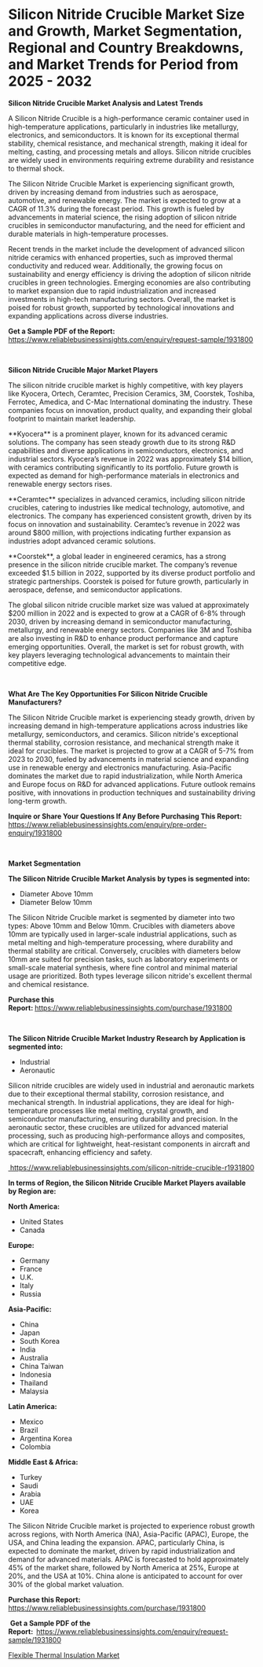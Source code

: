 <p><h1>Silicon Nitride Crucible Market Size and Growth, Market Segmentation, Regional and Country Breakdowns, and Market Trends for Period from 2025 -  2032</h1></p><p><strong>Silicon Nitride Crucible Market Analysis and Latest Trends</strong></p>
<p><p>A Silicon Nitride Crucible is a high-performance ceramic container used in high-temperature applications, particularly in industries like metallurgy, electronics, and semiconductors. It is known for its exceptional thermal stability, chemical resistance, and mechanical strength, making it ideal for melting, casting, and processing metals and alloys. Silicon nitride crucibles are widely used in environments requiring extreme durability and resistance to thermal shock.</p><p>The Silicon Nitride Crucible Market is experiencing significant growth, driven by increasing demand from industries such as aerospace, automotive, and renewable energy. The market is expected to grow at a CAGR of 11.3% during the forecast period. This growth is fueled by advancements in material science, the rising adoption of silicon nitride crucibles in semiconductor manufacturing, and the need for efficient and durable materials in high-temperature processes.</p><p>Recent trends in the market include the development of advanced silicon nitride ceramics with enhanced properties, such as improved thermal conductivity and reduced wear. Additionally, the growing focus on sustainability and energy efficiency is driving the adoption of silicon nitride crucibles in green technologies. Emerging economies are also contributing to market expansion due to rapid industrialization and increased investments in high-tech manufacturing sectors. Overall, the market is poised for robust growth, supported by technological innovations and expanding applications across diverse industries.</p></p>
<p><strong>Get a Sample PDF of the Report:&nbsp;</strong> <a href="https://www.reliablebusinessinsights.com/enquiry/request-sample/1931800?utm_campaign=1950&utm_medium=2&utm_source=Github&utm_content=ia&utm_term=24012025&utm_id=silicon-nitride-crucible">https://www.reliablebusinessinsights.com/enquiry/request-sample/1931800</a></p>
<p>&nbsp;</p>
<p><strong>Silicon Nitride Crucible Major Market Players</strong></p>
<p><p>The silicon nitride crucible market is highly competitive, with key players like Kyocera, Ortech, Ceramtec, Precision Ceramics, 3M, Coorstek, Toshiba, Ferrotec, Amedica, and C-Mac International dominating the industry. These companies focus on innovation, product quality, and expanding their global footprint to maintain market leadership.</p><p>**Kyocera** is a prominent player, known for its advanced ceramic solutions. The company has seen steady growth due to its strong R&D capabilities and diverse applications in semiconductors, electronics, and industrial sectors. Kyocera’s revenue in 2022 was approximately $14 billion, with ceramics contributing significantly to its portfolio. Future growth is expected as demand for high-performance materials in electronics and renewable energy sectors rises.</p><p>**Ceramtec** specializes in advanced ceramics, including silicon nitride crucibles, catering to industries like medical technology, automotive, and electronics. The company has experienced consistent growth, driven by its focus on innovation and sustainability. Ceramtec’s revenue in 2022 was around $800 million, with projections indicating further expansion as industries adopt advanced ceramic solutions.</p><p>**Coorstek**, a global leader in engineered ceramics, has a strong presence in the silicon nitride crucible market. The company’s revenue exceeded $1.5 billion in 2022, supported by its diverse product portfolio and strategic partnerships. Coorstek is poised for future growth, particularly in aerospace, defense, and semiconductor applications.</p><p>The global silicon nitride crucible market size was valued at approximately $200 million in 2022 and is expected to grow at a CAGR of 6-8% through 2030, driven by increasing demand in semiconductor manufacturing, metallurgy, and renewable energy sectors. Companies like 3M and Toshiba are also investing in R&D to enhance product performance and capture emerging opportunities. Overall, the market is set for robust growth, with key players leveraging technological advancements to maintain their competitive edge.</p></p>
<p>&nbsp;</p>
<p><strong>What Are The Key Opportunities For Silicon Nitride Crucible Manufacturers?</strong></p>
<p><p>The Silicon Nitride Crucible market is experiencing steady growth, driven by increasing demand in high-temperature applications across industries like metallurgy, semiconductors, and ceramics. Silicon nitride's exceptional thermal stability, corrosion resistance, and mechanical strength make it ideal for crucibles. The market is projected to grow at a CAGR of 5-7% from 2023 to 2030, fueled by advancements in material science and expanding use in renewable energy and electronics manufacturing. Asia-Pacific dominates the market due to rapid industrialization, while North America and Europe focus on R&D for advanced applications. Future outlook remains positive, with innovations in production techniques and sustainability driving long-term growth.</p></p>
<p><strong>Inquire or Share Your Questions If Any Before Purchasing This Report:</strong> <a href="https://www.reliablebusinessinsights.com/enquiry/pre-order-enquiry/1931800?utm_campaign=1950&utm_medium=2&utm_source=Github&utm_content=ia&utm_term=24012025&utm_id=silicon-nitride-crucible">https://www.reliablebusinessinsights.com/enquiry/pre-order-enquiry/1931800</a></p>
<p>&nbsp;</p>
<p><strong>Market Segmentation</strong></p>
<p><strong>The Silicon Nitride Crucible Market Analysis by types is segmented into:</strong></p>
<p><ul><li>Diameter Above 10mm</li><li>Diameter Below 10mm</li></ul></p>
<p><p>The Silicon Nitride Crucible market is segmented by diameter into two types: Above 10mm and Below 10mm. Crucibles with diameters above 10mm are typically used in larger-scale industrial applications, such as metal melting and high-temperature processing, where durability and thermal stability are critical. Conversely, crucibles with diameters below 10mm are suited for precision tasks, such as laboratory experiments or small-scale material synthesis, where fine control and minimal material usage are prioritized. Both types leverage silicon nitride's excellent thermal and chemical resistance.</p></p>
<p><strong>Purchase this Report:&nbsp;</strong><a href="https://www.reliablebusinessinsights.com/purchase/1931800?utm_campaign=1950&utm_medium=2&utm_source=Github&utm_content=ia&utm_term=24012025&utm_id=silicon-nitride-crucible">https://www.reliablebusinessinsights.com/purchase/1931800</a></p>
<p>&nbsp;</p>
<p><strong>The Silicon Nitride Crucible Market Industry Research by Application is segmented into:</strong></p>
<p><ul><li>Industrial</li><li>Aeronautic</li></ul></p>
<p><p>Silicon nitride crucibles are widely used in industrial and aeronautic markets due to their exceptional thermal stability, corrosion resistance, and mechanical strength. In industrial applications, they are ideal for high-temperature processes like metal melting, crystal growth, and semiconductor manufacturing, ensuring durability and precision. In the aeronautic sector, these crucibles are utilized for advanced material processing, such as producing high-performance alloys and composites, which are critical for lightweight, heat-resistant components in aircraft and spacecraft, enhancing efficiency and safety.</p></p>
<p><a href="https://www.reliablebusinessinsights.com/silicon-nitride-crucible-r1931800?utm_campaign=1950&utm_medium=2&utm_source=Github&utm_content=ia&utm_term=24012025&utm_id=silicon-nitride-crucible">&nbsp;https://www.reliablebusinessinsights.com/silicon-nitride-crucible-r1931800</a></p>
<p><strong>In terms of Region, the Silicon Nitride Crucible Market Players available by Region are:</strong></p>
<p>
    <p> <strong> North America: </strong>
        <ul>
            <li>United States</li>
            <li>Canada</li>
        </ul>
        </p> 
    <p> <strong> Europe: </strong>
        <ul>
            <li>Germany</li>
            <li>France</li>
            <li>U.K.</li>
            <li>Italy</li>
            <li>Russia</li>
        </ul>
        </p> 
    <p> <strong> Asia-Pacific: </strong>
        <ul>
            <li>China</li>
            <li>Japan</li>
            <li>South Korea</li>
            <li>India</li>
            <li>Australia</li>
            <li>China Taiwan</li>
            <li>Indonesia</li>
            <li>Thailand</li>
            <li>Malaysia</li>
        </ul>
        </p> 
    <p> <strong> Latin America: </strong>
        <ul>
            <li>Mexico</li>
            <li>Brazil</li>
            <li>Argentina Korea</li>
            <li>Colombia</li>
        </ul>
        </p> 
    <p> <strong> Middle East & Africa: </strong>
        <ul>
            <li>Turkey</li>
            <li>Saudi</li>
            <li>Arabia</li>
            <li>UAE</li>
            <li>Korea</li>
        </ul>
    </p>
    </p>
<p><p>The Silicon Nitride Crucible market is projected to experience robust growth across regions, with North America (NA), Asia-Pacific (APAC), Europe, the USA, and China leading the expansion. APAC, particularly China, is expected to dominate the market, driven by rapid industrialization and demand for advanced materials. APAC is forecasted to hold approximately 45% of the market share, followed by North America at 25%, Europe at 20%, and the USA at 10%. China alone is anticipated to account for over 30% of the global market valuation.</p></p>
<p><strong>Purchase this Report: </strong><a href="https://www.reliablebusinessinsights.com/purchase/1931800?utm_campaign=1950&utm_medium=2&utm_source=Github&utm_content=ia&utm_term=24012025&utm_id=silicon-nitride-crucible">https://www.reliablebusinessinsights.com/purchase/1931800</a></p>
<p>&nbsp;<strong>Get a Sample PDF of the Report:&nbsp;&nbsp;</strong><a href="https://www.reliablebusinessinsights.com/enquiry/request-sample/1931800?utm_campaign=1950&utm_medium=2&utm_source=Github&utm_content=ia&utm_term=24012025&utm_id=silicon-nitride-crucible">https://www.reliablebusinessinsights.com/enquiry/request-sample/1931800</a></p>
<p><strong></strong></p>
<p><p><a href="https://github.com/marlanamarvn/Market-Research-Report-List-1/blob/main/flexible-thermal-insulation-market.md?utm_campaign=1950&utm_medium=2&utm_source=Github&utm_content=ia&utm_term=24012025&utm_id=silicon-nitride-crucible">Flexible Thermal Insulation Market</a></p></p>
